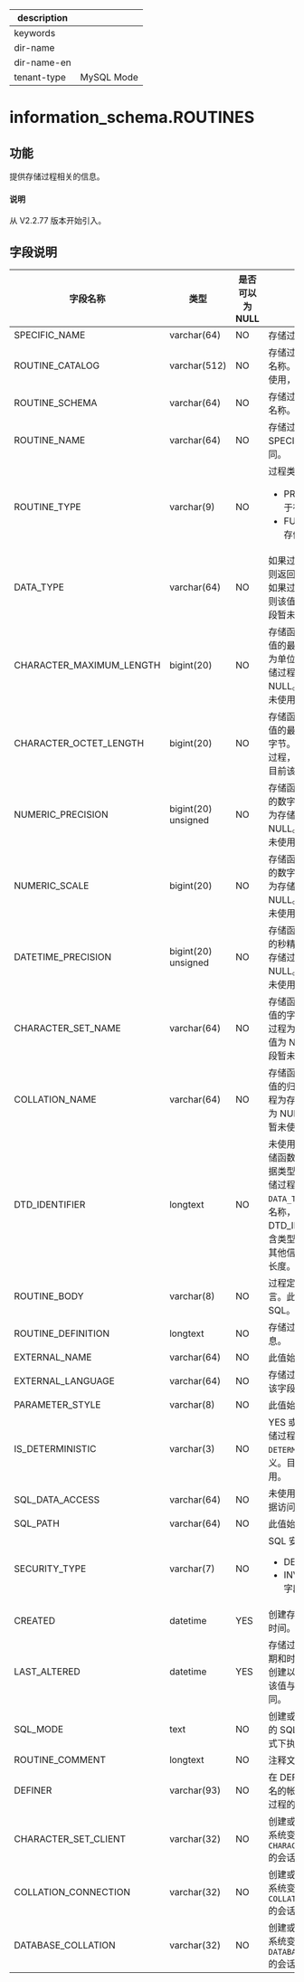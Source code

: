 |description||
|---|---|
|keywords||
|dir-name||
|dir-name-en||
|tenant-type|MySQL Mode|

# information_schema.ROUTINES

## 功能

提供存储过程相关的信息。

<main id="notice" type='explain'>
  <h4>说明</h4>
  <p>从 V2.2.77 版本开始引入。</p>
</main>

## 字段说明

| 字段名称 | 类型 | 是否可以为 NULL | 描述 |
| --- | --- | --- | --- |
| SPECIFIC_NAME | varchar(64) | NO | 存储过程的名称。 |
| ROUTINE_CATALOG | varchar(512) | NO | 存储过程所属的目录的名称。目前该字段暂未使用，当前值为 def。 |
| ROUTINE_SCHEMA | varchar(64) | NO | 存储过程所属的模式的名称。 |
| ROUTINE_NAME | varchar(64) | NO | 存储过程名称，与 SPECIFIC_NAME 相同。 |
| ROUTINE_TYPE | varchar(9) | NO | 过程类型：<ul><li>   PROCEDURE：用于存储过程 </li><li>  FUNCTION：用于存储函数</li></ul> |
| DATA_TYPE | varchar(64) | NO | 如果过程是存储函数，则返回值为数据类型；如果过程为存储过程，则该值为空。目前该字段暂未使用。 |
| CHARACTER_MAXIMUM_LENGTH | bigint(20) | NO | 存储函数的字符串返回值的最大长度，以字符为单位。如果过程为存储过程，则该值为 NULL。目前该字段暂未使用。 |
| CHARACTER_OCTET_LENGTH | bigint(20) | NO | 存储函数的字符串返回值的最大长度，单位：字节。如果过程为存储过程，则该值为 NULL 目前该字段暂未使用。 |
| NUMERIC_PRECISION |  bigint(20) unsigned | NO | 存储函数的数字返回值的数字精度。如果过程为存储过程，则该值为 NULL。目前该字段暂未使用。 |
| NUMERIC_SCALE | bigint(20) | NO | 存储函数的数字返回值的数字刻度。如果过程为存储过程，则该值为 NULL。目前该字段暂未使用。 |
| DATETIME_PRECISION |  bigint(20) unsigned | NO | 存储函数的时间返回值的秒精度。如果过程为存储过程，则该值为 NULL。目前该字段暂未使用。 |
| CHARACTER_SET_NAME | varchar(64) | NO | 存储函数的字符串返回值的字符集名称。如果过程为存储过程，则该值为 NULL。目前该字段暂未使用 |
| COLLATION_NAME | varchar(64) | NO | 存储函数的字符串返回值的归类名称。如果例程为存储过程，则该值为 NULL。目前该字段暂未使用。 |
| DTD_IDENTIFIER | longtext | NO | 未使用。如果过程是存储函数，则返回值为数据类型。如果过程是存储过程，则此值为空。`DATA_TYPE` 值仅为类型名称，无其他信息；而 DTD_IDENTIFIER 值包含类型名称以及可能的其他信息，例如精度或长度。 |
| ROUTINE_BODY | varchar(8) | NO | 过程定义所使用的语言。此值始终为 SQL。 |
| ROUTINE_DEFINITION | longtext | NO | 存储过程定义的文本信息。 |
| EXTERNAL_NAME | varchar(64) | NO | 此值始终为 NULL。 |
| EXTERNAL_LANGUAGE | varchar(64) | NO | 存储过程的语言。目前该字段暂未使用。 |
| PARAMETER_STYLE | varchar(8) | NO | 此值始终为 SQL。 |
| IS_DETERMINISTIC | varchar(3) | NO | YES 或 NO，取决于存储过程是否用 `DETERMINISTIC` 特性定义。目前该字段暂未使用。 |
| SQL_DATA_ACCESS | varchar(64) | NO | 未使用。存储过程的数据访问特征。 |
| SQL_PATH | varchar(64) | NO | 此值始终为 NULL |
| SECURITY_TYPE | varchar(7) | NO | SQL 安全类型：<ul><li>   DEFINER </li><li>   INVOKER 目前该字段暂未使用。</li></ul>|
| CREATED | datetime | YES | 创建存储过程的日期和时间。 |
| LAST_ALTERED | datetime | YES | 存储过程的最后修改日期和时间。如果过程自创建以来尚未修改，则该值与 CREATED值相同。 |
| SQL_MODE | text | NO | 创建或更改过程时有效的 SQL 模式，在该模式下执行过程。 |
| ROUTINE_COMMENT | longtext | NO | 注释文本 |
| DEFINER | varchar(93) | NO | 在 DEFINER 子句中命名的帐户（通常是创建过程的用户）。 |
| CHARACTER_SET_CLIENT | varchar(32) | NO | 创建或更改存储过程时系统变量 `CHARACTER_SET_CLIENT` 的会话值。 |
| COLLATION_CONNECTION | varchar(32) | NO | 创建或更改存储过程时系统变量 `COLLATION_CONNECTION` 的会话值。 |
| DATABASE_COLLATION | varchar(32) | NO | 创建或更改存储过程时系统变量 `DATABASE_COLLATION` 的会话值。 |
